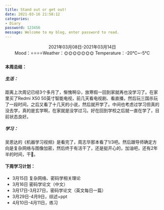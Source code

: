```yaml
---
title: Stand out or get out!
date: 2021-03-16 21:58:12
categories:
- Diary
password: 123456
message: Welcome to my blog, enter password to read.
---
```


<center>2021年03月08日-2021年03月14日</center>

<center>Mood：⭐⭐⭐⭐Weather：🌞🌞🌞🌞🌞🌞🌞	Temperature：-20℃~-5℃</center>

<!-- more -->

#### 本周总结：

##### 生活：

距离上次周记已经3个多月了，惭愧啊😛，放寒假一回到家就再也没学习了。在家里买了Redmi X50 50英寸智能电视，前几天看电视剧、看直播，然后玩三国杀玩了一段时间，之后又看了十几天的小说，然后就开学了。中间也考虑过学习但真的没去学，真的是玄学啊，在家就是没学过习。好在回到学校之后就一直在学了，目前状态良好。

##### 学习：

吴恩达的《机器学习视频》是看完了，周志华那本看了1/3吧。然后跟导师确定方向是复杂网络与图像加密，然后终于有活干了，还是挺开心的，加油吧，还有2年半的时间，干🐶。

#### 下周学习计划：

- 3月15日  复杂网络、密码学相关理论
- 3月16日  密码学论文（中文）
- 3月17日-3月27日，密码学论文（英文每日一篇）
- 3月29日-4月9日，综述+ppt
- 4月10日-4月11日，练习